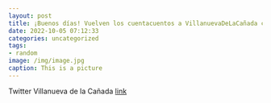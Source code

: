 ```yaml
---
layout: post
title: ¡Buenos días! Vuelven los cuentacuentos a VillanuevaDeLaCañada con “Los 999 cangrejos y el mono” de YoshiHioki.🗓 Miércoles 5 ...
date: 2022-10-05 07:12:33
categories: uncategorized
tags:
- random
image: /img/image.jpg
caption: This is a picture
---
```

Twitter Villanueva de la Cañada [link](https://twitter.com/AytoVDLCanada/status/1577201768491995136)

